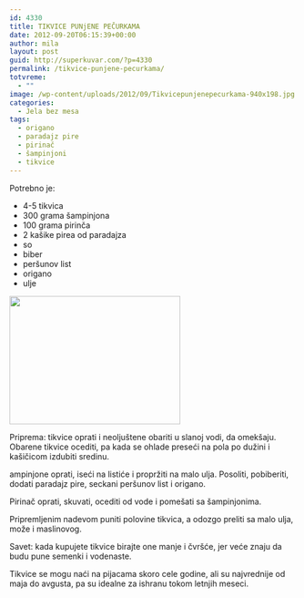 ```yaml
---
id: 4330
title: TIKVICE PUNjENE PEČURKAMA
date: 2012-09-20T06:15:39+00:00
author: mila
layout: post
guid: http://superkuvar.com/?p=4330
permalink: /tikvice-punjene-pecurkama/
totvreme:
  - ""
image: /wp-content/uploads/2012/09/Tikvicepunjenepecurkama-940x198.jpg
categories:
  - Jela bez mesa
tags:
  - origano
  - paradajz pire
  - pirinač
  - šampinjoni
  - tikvice
---
```

Potrebno je:

  * 4-5 tikvica
  * 300 grama šampinjona
  * 100 grama pirinča
  * 2 kašike pirea od paradajza
  * so
  * biber
  * peršunov list
  * origano
  * ulje

<img class="alignnone size-medium wp-image-4331" title="Tikvicepunjenepecurkama" src="//superkuvar.com/wp-content/uploads/2012/09/Tikvicepunjenepecurkama-300x225.jpg" alt="" width="300" height="225" /> 

Priprema: tikvice oprati i neoljuštene obariti u slanoj vodi, da omekšaju. Obarene tikvice ocediti, pa kada se ohlade preseći na pola po dužini i kašičicom izdubiti sredinu.

 ampinjone oprati, iseći na listiće i propržiti na malo ulja. Posoliti, pobiberiti, dodati paradajz pire, seckani peršunov list i origano.

Pirinač oprati, skuvati, ocediti od vode i pomešati sa šampinjonima.

Pripremljenim nadevom puniti polovine tikvica, a odozgo preliti sa malo ulja, može i maslinovog.

Savet: kada kupujete tikvice birajte one manje i čvršće, jer veće znaju da budu pune semenki i vodenaste.

Tikvice se mogu naći na pijacama skoro cele godine, ali su najvrednije od maja do avgusta, pa su idealne za ishranu tokom letnjih meseci.